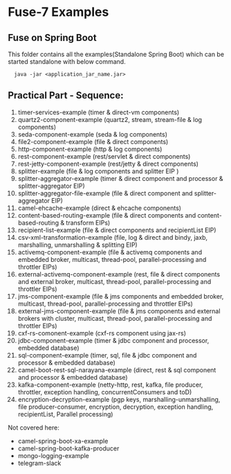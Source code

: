 # Fuse-7 Examples

## Fuse on Spring Boot

This folder contains all the examples(Standalone Spring Boot) which can be started standalone with below command.

```
  java -jar <application_jar_name.jar>
```

## Practical Part - Sequence:

1. timer-services-example (timer & direct-vm components)
2. quartz2-component-example (quartz2, stream, stream-file & log components)
3. seda-component-example (seda & log components)
4. file2-component-example (file & direct components)
5. http-component-example (http & log components)
6. rest-component-example (rest/servlet & direct components)
7. rest-jetty-component-example (rest/jetty & direct components)
8. splitter-example (file & log components and splitter EIP )
9. splitter-aggregator-example (timer & direct component and processor & splitter-aggregator EIP)
10. splitter-aggregator-file-example (file & direct component and splitter-aggregator EIP)
11. camel-ehcache-example (direct & ehcache components)
12. content-based-routing-example (file & direct components and content-based-routing & transform EIPs)
13. recipient-list-example (file & direct components and recipientList EIP)
14. csv-xml-transformation-example (file, log & direct and bindy, jaxb, marshalling, unmarshalling & splitting EIP)
15. activemq-component-example (file & activemq components and embedded broker, multicast, thread-pool, parallel-processing and throttler EIPs)
16. external-activemq-component-example (rest, file & direct components and external broker, multicast, thread-pool, parallel-processing and throttler EIPs)
17. jms-component-example (file & jms components and embedded broker, multicast, thread-pool, parallel-processing and throttler EIPs)
18. external-jms-component-example (file & jms components and external brokers with cluster, multicast, thread-pool, parallel-processing and throttler EIPs)
19. cxf-rs-comonent-example (cxf-rs component using jax-rs)
20. jdbc-component-example (timer & jdbc component and processor, embedded database)
21. sql-component-example (timer, sql, file & jdbc component and processor & embedded database)
22. camel-boot-rest-sql-narayana-example (direct, rest & sql component and processor & embedded database)
23. kafka-component-example (netty-http, rest, kafka, file producer, throttler, exception handling, concurrentConsumers and toD)
24. encryption-decryption-example (pgp keys, marshalling-unmarshalling, file producer-consumer, encryption, decryption, exception handling, recipientList, Parallel processing)

Not covered here:

- camel-spring-boot-xa-example
- camel-spring-boot-kafka-producer
- mongo-logging-example
- telegram-slack
